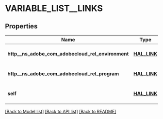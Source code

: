 # VARIABLE_LIST__LINKS

## Properties
Name | Type | Description | Notes
------------ | ------------- | ------------- | -------------
**http__ns_adobe_com_adobecloud_rel_environment** | [**HAL_LINK**](HalLink.md) |  | [optional] [default to null]
**http__ns_adobe_com_adobecloud_rel_program** | [**HAL_LINK**](HalLink.md) |  | [optional] [default to null]
**self** | [**HAL_LINK**](HalLink.md) |  | [optional] [default to null]

[[Back to Model list]](../README.md#documentation-for-models) [[Back to API list]](../README.md#documentation-for-api-endpoints) [[Back to README]](../README.md)



